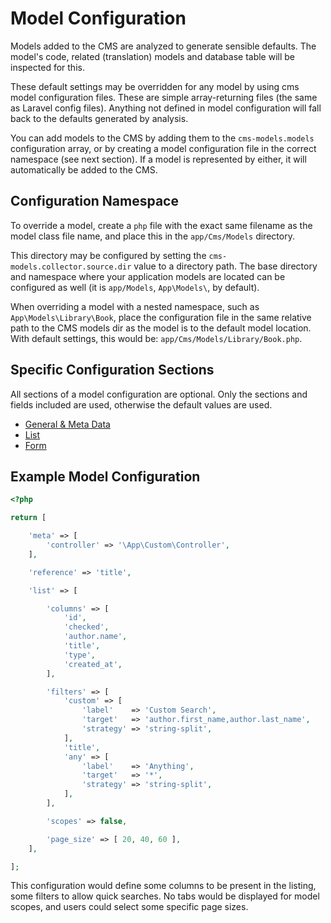 # Model Configuration

Models added to the CMS are analyzed to generate sensible defaults. 
The model's code, related (translation) models and database table will be inspected for this.
 
These default settings may be overridden for any model by using cms model configuration files. 
These are simple array-returning files (the same as Laravel config files).
Anything not defined in model configuration will fall back to the defaults generated by analysis.

You can add models to the CMS by adding them to the `cms-models.models` configuration array, or by creating a model configuration file in the correct namespace (see next section). If a model is represented by either, it will automatically be added to the CMS.


## Configuration Namespace

To override a model, create a `php` file with the exact same filename as the model class file name, and place this in the `app/Cms/Models` directory.

This directory may be configured by setting the `cms-models.collector.source.dir` value to a directory path.
The base directory and namespace where your application models are located can be configured as well (it is `app/Models`, `App\Models\`, by default).

When overriding a model with a nested namespace, such as `App\Models\Library\Book`, place the configuration file in the same relative path to the CMS models dir as the model is to the default model location. 
With default settings, this would be: `app/Cms/Models/Library/Book.php`.


## Specific Configuration Sections

All sections of a model configuration are optional.
Only the sections and fields included are used, otherwise the default values are used.

- [General & Meta Data](ModelConfiguration/Meta.md)
- [List](ModelConfiguration/List.md)
- [Form](ModelConfiguration/Form.md)


## Example Model Configuration

```php
<?php

return [

    'meta' => [
        'controller' => '\App\Custom\Controller',
    ],

    'reference' => 'title',

    'list' => [

        'columns' => [
            'id',
            'checked',
            'author.name',
            'title',
            'type',
            'created_at',
        ],

        'filters' => [
            'custom' => [
                'label'    => 'Custom Search',
                'target'   => 'author.first_name,author.last_name',
                'strategy' => 'string-split',
            ],
            'title',
            'any' => [
                'label'    => 'Anything',
                'target'   => '*',
                'strategy' => 'string-split',
            ],
        ],

        'scopes' => false,

        'page_size' => [ 20, 40, 60 ],
    ],

];
```

This configuration would define some columns to be present in the listing, some filters to allow quick searches. No tabs would be displayed for model scopes, and users could select some specific page sizes.





